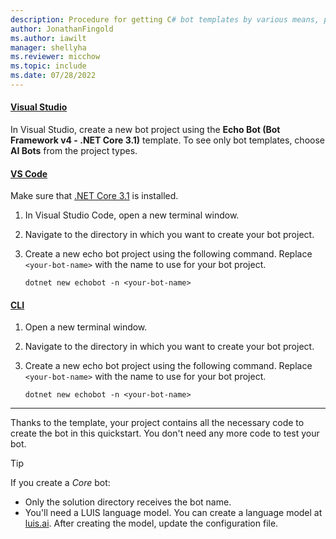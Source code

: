 ```yaml
---
description: Procedure for getting C# bot templates by various means, part of the quickstart to create a basic bot.
author: JonathanFingold
ms.author: iawilt
manager: shellyha
ms.reviewer: micchow
ms.topic: include
ms.date: 07/28/2022
---
```


#### [Visual Studio](#tab/vs)

In Visual Studio, create a new bot project using the **Echo Bot (Bot Framework v4 - .NET Core 3.1)** template. To see only bot templates, choose **AI Bots** from the project types.

#### [VS Code](#tab/vscode)

Make sure that [.NET Core 3.1](https://dotnet.microsoft.com/download) is installed.

1. In Visual Studio Code, open a new terminal window.
1. Navigate to the directory in which you want to create your bot project.
1. Create a new echo bot project using the following command. Replace `<your-bot-name>` with the name to use for your bot project.

   ```console
   dotnet new echobot -n <your-bot-name>
   ```

#### [CLI](#tab/cli)

1. Open a new terminal window.
1. Navigate to the directory in which you want to create your bot project.
1. Create a new echo bot project using the following command. Replace `<your-bot-name>` with the name to use for your bot project.

   ```console
   dotnet new echobot -n <your-bot-name>
   ```

---

Thanks to the template, your project contains all the necessary code to create the bot in this quickstart. You don't need any more code to test your bot.

> [!TIP]
> If you create a _Core_ bot:
>
> - Only the solution directory receives the bot name.
> - You'll need a LUIS language model. You can create a language model at [luis.ai](https://www.luis.ai). After creating the model, update the configuration file.
